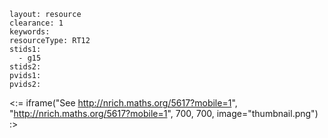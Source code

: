 ````
layout: resource
clearance: 1
keywords:
resourceType: RT12
stids1: 
  - g15
stids2:
pvids1:
pvids2:

````

<:= iframe("See http://nrich.maths.org/5617?mobile=1", "http://nrich.maths.org/5617?mobile=1", 700, 700, image="thumbnail.png") :>